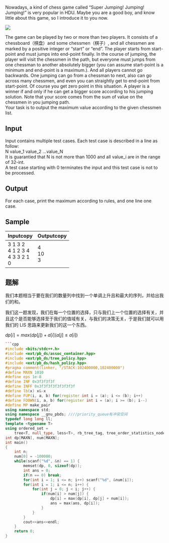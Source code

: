 Nowadays, a kind of chess game called “Super Jumping! Jumping! Jumping!” is very popular in HDU. Maybe you are a good boy, and know little about this game, so I introduce it to you now.  
  

![](https://vj.csgrandeur.cn/c8a9412325bf5c44b0434934e74e0ee0?v=1696820624)

  
  
The game can be played by two or more than two players. It consists of a chessboard（棋盘）and some chessmen（棋子）, and all chessmen are marked by a positive integer or “start” or “end”. The player starts from start-point and must jumps into end-point finally. In the course of jumping, the player will visit the chessmen in the path, but everyone must jumps from one chessman to another absolutely bigger (you can assume start-point is a minimum and end-point is a maximum.). And all players cannot go backwards. One jumping can go from a chessman to next, also can go across many chessmen, and even you can straightly get to end-point from start-point. Of course you get zero point in this situation. A player is a winner if and only if he can get a bigger score according to his jumping solution. Note that your score comes from the sum of value on the chessmen in you jumping path.  
Your task is to output the maximum value according to the given chessmen list.  

## Input

Input contains multiple test cases. Each test case is described in a line as follow:  
N value_1 value_2 …value_N  
It is guarantied that N is not more than 1000 and all value_i are in the range of 32-int.  
A test case starting with 0 terminates the input and this test case is not to be processed.  

## Output

For each case, print the maximum according to rules, and one line one case.  

## Sample

|Inputcopy|Outputcopy|
|---|---|
|3 1 3 2<br>4 1 2 3 4<br>4 3 3 2 1<br>0|4<br>10<br>3|

## 题解
我们本题相当于要在我们的数量列中找到一个单调上升且和最大的序列，并给出我们的和。

我们这一题发现，我们在每一个位置的选择，只与我们上一个位置的选择有关，并且这个是否能够选择至于我们的值域有关，与我们的决策无关，于是我们就可以用我们的 LIS 思路来更新我们的这一个东西。

$dp[i]=max(dp[j])+a[i](a[j]\leq a[i])$

```cpp
```cpp
#include <bits/stdc++.h>
#include <ext/pb_ds/assoc_container.hpp>
#include <ext/pb_ds/tree_policy.hpp>
#include <ext/pb_ds/hash_policy.hpp>
#pragma comment(linker, "/STACK:102400000,102400000")
#define MAXN 1010
#define eps 1e-8
#define INF 0x3f3f3f3f
#define INFF 0x3f3f3f3f3f3f3f3f
#define lb(x) x&-x
#define FUP(i, a, b) for(register int i = (a); i <= (b); i++)
#define FDOWN(i, a, b) for(register int i = (a); i >= (b); i--)
#define MP make_pair
using namespace std;
using namespace __gnu_pbds; ////priority_queue有冲突空间
typedef long long ll;
template <typename T>
using ordered_set =
    tree<T, null_type, less<T>, rb_tree_tag, tree_order_statistics_node_update>;
int dp[MAXN], num[MAXN];
int main()
{
	int n;
	num[0] = -100000;
	while(scanf("%d", &n) == 1) {
		memset(dp, 0, sizeof(dp));
		int ans = 0;
		if(n == 0) break;
		for(int i = 1; i <= n; i++) scanf("%d", &num[i]);
		for(int i = 1; i <= n; i++) {
			for(int j = 0; j < i; j++) {
				if(num[i] > num[j]) {
					dp[i] = max(dp[i], dp[j] + num[i]);
					ans = max(ans, dp[i]);
				}
			}
		}
		cout<<ans<<endl;
	}
	return 0;
}
```
```